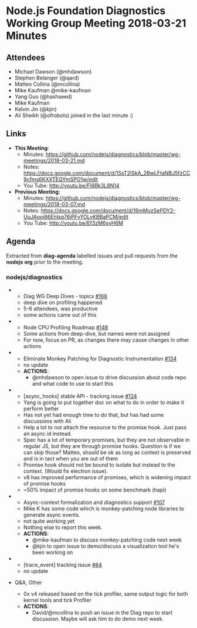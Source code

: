 # Node.js Foundation Diagnostics Working Group Meeting 2018-03-21 Minutes

## Attendees
* Michael Dawson (@mhdawson)
* Stephen Belanger (@qard)
* Matteo Collina (@mcollina)
* Mike Kaufman @mike-kaufman
* Yang Guo (@hashseed)
* Mike Kaufman
* Kelvin Jin (@kjin)
* Ali Sheikh (@ofrobots) joined in the last minute :)


## Links
- **This Meeting**:
  - Minutes:  https://github.com/nodejs/diagnostics/blob/master/wg-meetings/2018-03-21.md
  - Notes: https://docs.google.com/document/d/1SsT2lSkA_2BwLFtaNBJ5fzCC9cfms6KXXTEQYmSPO1w/edit
  - You Tube: http://youtu.be/FI8Bk3L8N14
- **Previous Meeting**: 
  - Minutes:  https://github.com/nodejs/diagnostics/blob/master/wg-meetings/2018-03-07.md
  - Notes: https://docs.google.com/document/d/16mMvzSePDY2-UuJAooj86EhIsg76iPFyYOLyKBBaPCM/edit
  - You Tube: http://youtu.be/Ef3zM6syH6M

## Agenda

Extracted from **diag-agenda** labelled issues and pull requests from the **nodejs org** prior to the meeting.

### nodejs/diagnostics

 - * Diag WG Deep Dives - topics [#168](https://github.com/nodejs/diagnostics/issues/168)
   - deep dive on profiling happened
   - 5-6 attendees, was productive
   - some actions came out of this

 - * Node CPU Profiling Roadmap [#148](https://github.com/nodejs/diagnostics/issues/148)
    - Some actions from deep-dive, but names were not assigned
    - For now, focus on PR, as changes there may cause changes in other actions


 - * Eliminate Monkey Patching for Diagnostic Instrumentation  [#134](https://github.com/nodejs/diagnostics/issues/134)
    - no update
    - **ACTIONS**:
      - @mhdawson to open issue to drive discussion about code repo and what code to use to start this


 - * \[async_hooks\] stable API - tracking issue [#124](https://github.com/nodejs/diagnostics/issues/124)
   - Yang is going to put together doc on what to do in order to make it perform better
   - Has not yet had enough time to do that, but has had some discussions with Ali
   - Help a lot to not attach the resource to the promise hook.  Just pass an async id instead.
   - Spec has a lot of temporary promises, but they are not observable in regular JS, but they
    are through promise hooks. Question is if we can skip those?  Matteo, should be ok as long
    as context is preserved and is in tact when you are out of them
   - Promise hook should not be bound to isolate but instead to the context. (Would fix electron
    issue).
   - v8 has improved performance of promises, which is widening impact of promise hooks
   - ~50% impact of promise hooks on some benchmark (hapi)
  

 
 - * Async-context formalization and diagnostics support [#107](https://github.com/nodejs/diagnostics/issues/107)
    - Mike K has some code which is monkey-patching node libraries to generate async events.
    - not quite working yet
    - Nothing else to report this week.
    - **ACTIONS**:
      - @mike-kaufman to discuss monkey-patching code next week
      - @kjin to open issue to demo/discuss a visualization tool he's been working on

 - * \[trace_event\] tracking issue [#84](https://github.com/nodejs/diagnostics/issues/84)
   - no update

 - Q&A, Other
   - 0x v4 released based on the tick profiler, same output logic for both kernel tools and tick
    Profiler
   - **ACTIONS**:
     - David/@mcollina to push an issue in the Diag repo to start discussion. Maybe will ask him to do demo 
    next week.
